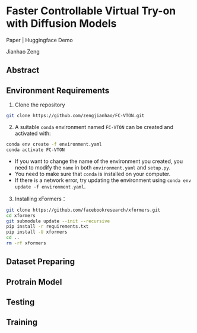 # Faster Controllable Virtual Try-on with Diffusion Models

Paper | Huggingface Demo

Jianhao Zeng

## Abstract



## Environment Requirements

1.   Clone the repository

```bash
git clone https://github.com/zengjianhao/FC-VTON.git
```

2.   A suitable `conda` environment named `FC-VTON` can be created and activated with:

```bash
conda env create -f environment.yaml
conda activate FC-VTON
```

-   If you want to change the name of the environment you created, you need to modify the `name` in both `environment.yaml` and `setup.py`.
-   You need to make sure that `conda` is installed on your computer.
-   If there is a network error, try updating the environment using `conda env update -f environment.yaml`.

3.   Installing xFormers：

```bash
git clone https://github.com/facebookresearch/xformers.git
cd xformers
git submodule update --init --recursive
pip install -r requirements.txt
pip install -U xformers
cd ..
rm -rf xformers
```

## Dataset Preparing



## Protrain Model



## Testing



## Training







